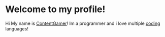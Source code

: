 # Welcome to my profile!
Hi My name is [ContentGamer]("https://www.github.com/ContentGamer")!
Im a programmer and i love multiple [coding]("https://www.freecodecamp.org/news/what-is-coding/") languages!
